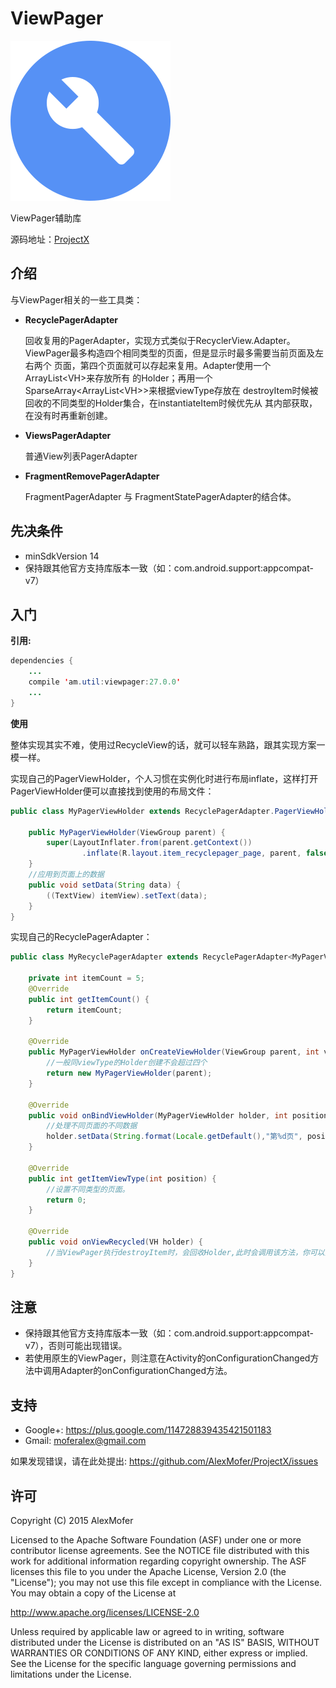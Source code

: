 ViewPager
=========

<img src="icon.png" alt="Icon"/>

ViewPager辅助库

源码地址：[ProjectX][1]

[1]: https://github.com/AlexMofer/ProjectX/tree/master/viewpager

介绍
---

与ViewPager相关的一些工具类：
- **RecyclePagerAdapter**

    回收复用的PagerAdapter，实现方式类似于RecyclerView.Adapter。
    ViewPager最多构造四个相同类型的页面，但是显示时最多需要当前页面及左右两个
    页面，第四个页面就可以存起来复用。Adapter使用一个ArrayList\<VH\>来存放所有
    的Holder；再用一个SparseArray\<ArrayList\<VH\>\>来根据viewType存放在
    destroyItem时候被回收的不同类型的Holder集合，在instantiateItem时候优先从
    其内部获取，在没有时再重新创建。

- **ViewsPagerAdapter**

    普通View列表PagerAdapter
- **FragmentRemovePagerAdapter**

    FragmentPagerAdapter 与 FragmentStatePagerAdapter的结合体。

先决条件
----

- minSdkVersion 14
- 保持跟其他官方支持库版本一致（如：com.android.support:appcompat-v7）

入门
---

**引用:**

```java
dependencies {
    ...
    compile 'am.util:viewpager:27.0.0'
    ...
}
```

**使用**

整体实现其实不难，使用过RecycleView的话，就可以轻车熟路，跟其实现方案一模一样。

实现自己的PagerViewHolder，个人习惯在实例化时进行布局inflate，这样打开
PagerViewHolder便可以直接找到使用的布局文件：

```java
public class MyPagerViewHolder extends RecyclePagerAdapter.PagerViewHolder {

    public MyPagerViewHolder(ViewGroup parent) {
        super(LayoutInflater.from(parent.getContext())
                .inflate(R.layout.item_recyclepager_page, parent, false));
    }
    //应用到页面上的数据
    public void setData(String data) {
        ((TextView) itemView).setText(data);
    }
}
```

实现自己的RecyclePagerAdapter：

```java
public class MyRecyclePagerAdapter extends RecyclePagerAdapter<MyPagerViewHolder> {

    private int itemCount = 5;
    @Override
    public int getItemCount() {
        return itemCount;
    }

    @Override
    public MyPagerViewHolder onCreateViewHolder(ViewGroup parent, int viewType) {
        //一般同viewType的Holder创建不会超过四个
        return new MyPagerViewHolder(parent);
    }

    @Override
    public void onBindViewHolder(MyPagerViewHolder holder, int position) {
        //处理不同页面的不同数据
        holder.setData(String.format(Locale.getDefault(),"第%d页", position + 1));
    }

    @Override
    public int getItemViewType(int position) {
        //设置不同类型的页面。
        return 0;
    }

    @Override
    public void onViewRecycled(VH holder) {
        //当ViewPager执行destroyItem时，会回收Holder,此时会调用该方法，你可以重写该方法实现你要的效果
    }
}
```

注意
---

- 保持跟其他官方支持库版本一致（如：com.android.support:appcompat-v7），否则可能出现错误。
- 若使用原生的ViewPager，则注意在Activity的onConfigurationChanged方法中调用Adapter的onConfigurationChanged方法。

支持
---

- Google+: https://plus.google.com/114728839435421501183
- Gmail: moferalex@gmail.com

如果发现错误，请在此处提出:
https://github.com/AlexMofer/ProjectX/issues

许可
---

Copyright (C) 2015 AlexMofer

Licensed to the Apache Software Foundation (ASF) under one or more contributor
license agreements.  See the NOTICE file distributed with this work for
additional information regarding copyright ownership.  The ASF licenses this
file to you under the Apache License, Version 2.0 (the "License"); you may not
use this file except in compliance with the License.  You may obtain a copy of
the License at

http://www.apache.org/licenses/LICENSE-2.0

Unless required by applicable law or agreed to in writing, software
distributed under the License is distributed on an "AS IS" BASIS, WITHOUT
WARRANTIES OR CONDITIONS OF ANY KIND, either express or implied.  See the
License for the specific language governing permissions and limitations under
the License.